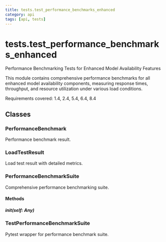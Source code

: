 ```yaml
---
title: tests.test_performance_benchmarks_enhanced
category: api
tags: [api, tests]
---
```


# tests.test_performance_benchmarks_enhanced

Performance Benchmarking Tests for Enhanced Model Availability Features

This module contains comprehensive performance benchmarks for all enhanced
model availability components, measuring response times, throughput, and
resource utilization under various load conditions.

Requirements covered: 1.4, 2.4, 5.4, 6.4, 8.4

## Classes

### PerformanceBenchmark

Performance benchmark result.

### LoadTestResult

Load test result with detailed metrics.

### PerformanceBenchmarkSuite

Comprehensive performance benchmarking suite.

#### Methods

##### __init__(self: Any)



### TestPerformanceBenchmarkSuite

Pytest wrapper for performance benchmark suite.


